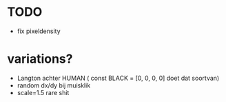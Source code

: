 # TODO
- fix pixeldensity

# variations?
- Langton achter HUMAN ( const BLACK = [0, 0, 0, 0] doet dat soortvan)
- random dx/dy bij muisklik
- scale=1.5 rare shit